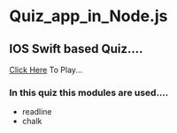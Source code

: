 # Quiz_app_in_Node.js

## IOS Swift based Quiz....

[Click Here](https://replit.com/@JinalGangani/indexjs#index.js) To Play...

### In this quiz this modules are used....

* readline
* chalk
